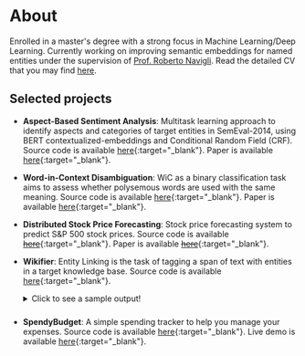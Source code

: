 # About
Enrolled in a master's degree with a strong focus in Machine Learning/Deep Learning. Currently working on improving semantic embeddings for named entities under the supervision of [Prof. Roberto Navigli](https://www.diag.uniroma1.it/navigli/). Read the detailed CV that you may find [here]().

## Selected projects
- **Aspect-Based Sentiment Analysis**: Multitask learning approach to identify aspects and categories of target entities in SemEval-2014, using BERT contextualized-embeddings and Conditional Random Field (CRF). Source code is available [here](https://github.com/LeonardoEmili/sapienza-projects/tree/main/nlp2021-hw2){:target="_blank"}. Paper is available [here](assets/data/absa_paper.pdf){:target="_blank"}.

- **Word-in-Context Disambiguation**: WiC as a binary classification task aims to assess whether polysemous words are used with the same meaning. Source code is available [here](https://github.com/LeonardoEmili/sapienza-projects/tree/main/nlp2021-hw1){:target="_blank"}. Paper is available [here](assets/data/wic_paper.pdf){:target="_blank"}.

- **Distributed Stock Price Forecasting**: Stock price forecasting system to predict S&amp;P 500 stock prices. Source code is available [~~here~~](){:target="_blank"}. Paper is available [~~here~~](){:target="_blank"}.

- **Wikifier**: Entity Linking is the task of tagging a span of text with entities in a target knowledge base. Source code is available [here](https://github.com/LeonardoEmili/Wikifier){:target="_blank"}.
    <details>
    <summary style='margin-bottom: 10px;'>Click to see a sample output!</summary>
    <b>Predicted annotation:</b>
    <pre style='white-space: pre-wrap;'>A <a href="https://en.wikipedia.org/wiki/Huguenot" target="_blank">Huguenot</a> and <a href="https://en.wikipedia.org/wiki/Officer" target="_blank">officer</a> under <a href="https://en.wikipedia.org/wiki/Admiral" target="_blank">Admiral</a> Gaspard De Coligny, Ribault led an expedition to the <a href="https://en.wikipedia.org/wiki/New_world" target="_blank">New World</a> in 1562 that founded the outpost of Charlesfort on Parris <a href="https://en.wikipedia.org/wiki/Island" target="_blank">Island</a> in present-day <a href="https://en.wikipedia.org/wiki/South_carolina" target="_blank">South Carolina</a>.</pre>
    <b>Gold annotation:</b>
    <pre style='white-space: pre-wrap;'>A <a href="https://en.wikipedia.org/wiki/Huguenot" target="_blank">Huguenot</a> and <a href="https://en.wikipedia.org/wiki/Officer" target="_blank">officer</a> under Admiral <a href="https://en.wikipedia.org/wiki/Gaspard_II_de_Coligny" target="_blank">Gaspard De Coligny</a>, Ribault led an expedition to the <a href="https://en.wikipedia.org/wiki/New_world" target="_blank">New World</a> in 1562 that founded the outpost of Charlesfort on <a href="https://en.wikipedia.org/wiki/Marine_Corps_Recruit_Depot_Parris_Island" target="_blank">Parris Island</a> in present-day <a href="https://en.wikipedia.org/wiki/South_carolina" target="_blank">South Carolina</a>.</pre>
    </details>

- **SpendyBudget**: A simple spending tracker to help you manage your expenses. Source code is available [here](https://github.com/LeonardoEmili/SpendyBudget){:target="_blank"}. Live demo is available [here](https://spendybudget.web.app/){:target="_blank"}.